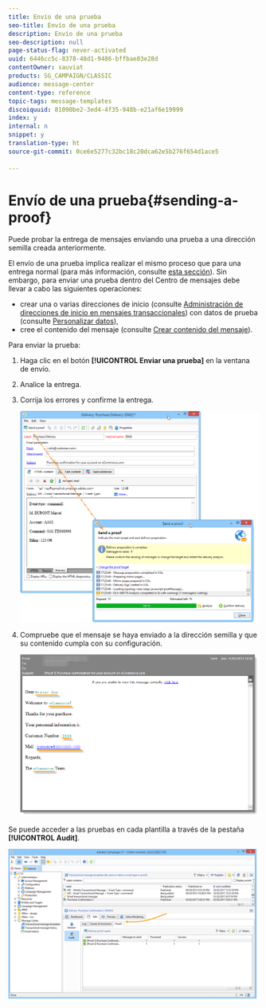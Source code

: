 ```yaml
---
title: Envío de una prueba
seo-title: Envío de una prueba
description: Envío de una prueba
seo-description: null
page-status-flag: never-activated
uuid: 6446cc5c-8378-48d1-9486-bffbae83e28d
contentOwner: sauviat
products: SG_CAMPAIGN/CLASSIC
audience: message-center
content-type: reference
topic-tags: message-templates
discoiquuid: 81090be2-3ed4-4f35-948b-e21af6e19999
index: y
internal: n
snippet: y
translation-type: ht
source-git-commit: 0ce6e5277c32bc18c20dca62e5b276f654d1ace5

---
```



# Envío de una prueba{#sending-a-proof}

Puede probar la entrega de mensajes enviando una prueba a una dirección semilla creada anteriormente.

El envío de una prueba implica realizar el mismo proceso que para una entrega normal (para más información, consulte [esta sección](../../delivery/using/steps-validating-the-delivery.md#sending-a-proof)). Sin embargo, para enviar una prueba dentro del Centro de mensajes debe llevar a cabo las siguientes operaciones:

* crear una o varias direcciones de inicio (consulte [Administración de direcciones de inicio en mensajes transaccionales](../../message-center/using/managing-seed-addresses-in-transactional-messages.md)) con datos de prueba (consulte [Personalizar datos](../../message-center/using/personalization-data.md)),
* cree el contenido del mensaje (consulte [Crear contenido del mensaje](../../message-center/using/creating-message-content.md)).

Para enviar la prueba:

1. Haga clic en el botón **[!UICONTROL Enviar una prueba]** en la ventana de envío.
1. Analice la entrega.
1. Corrija los errores y confirme la entrega.

   ![](assets/messagecenter_send_proof_001.png)

1. Compruebe que el mensaje se haya enviado a la dirección semilla y que su contenido cumpla con su configuración.

   ![](assets/messagecenter_send_proof_002.png)

Se puede acceder a las pruebas en cada plantilla a través de la pestaña **[!UICONTROL Audit]**.

![](assets/messagecenter_send_proof_003.png)


